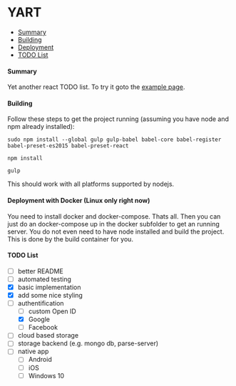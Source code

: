 # YART

- [Summary](#summary)
- [Building](#building)
- [Deployment](#deployment-with-docker)
- [TODO List](#todo-list)

#### Summary
Yet another react TODO list. To try it goto the [example page](https://www.log84.de).

#### Building
Follow these steps to get the project running (assuming you have node and npm already installed):

    sudo npm install --global gulp gulp-babel babel-core babel-register babel-preset-es2015 babel-preset-react

    npm install

    gulp
    
This should work with all platforms supported by nodejs.
    
#### Deployment with Docker (Linux only right now)
You need to install docker and docker-compose. Thats all. Then you can just do an docker-compose up in the docker 
subfolder to get an running server. You do not even need to have node installed and build the project. This is done 
by the build container for you.

#### TODO List
- [ ] better README
- [ ] automated testing
- [X] basic implementation
- [X] add some nice styling
- [ ] authentification 
    - [ ] custom Open ID
    - [X] Google
    - [ ] Facebook
- [ ] cloud based storage
- [ ] storage backend (e.g. mongo db, parse-server)
- [ ] native app
    - [ ] Android
    - [ ] iOS
    - [ ] Windows 10
